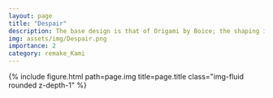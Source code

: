 ```yaml
---
layout: page
title: "Despair"
description: The base design is that of Origami by Boice; the shaping is original
img: assets/img/Despair.png
importance: 2
category: remake_Kami
---
```


<div class="row">
    <div class="col-sm mt-3 mt-md-0">
        {% include figure.html path=page.img title=page.title class="img-fluid rounded z-depth-1" %}
    </div>
</div>

